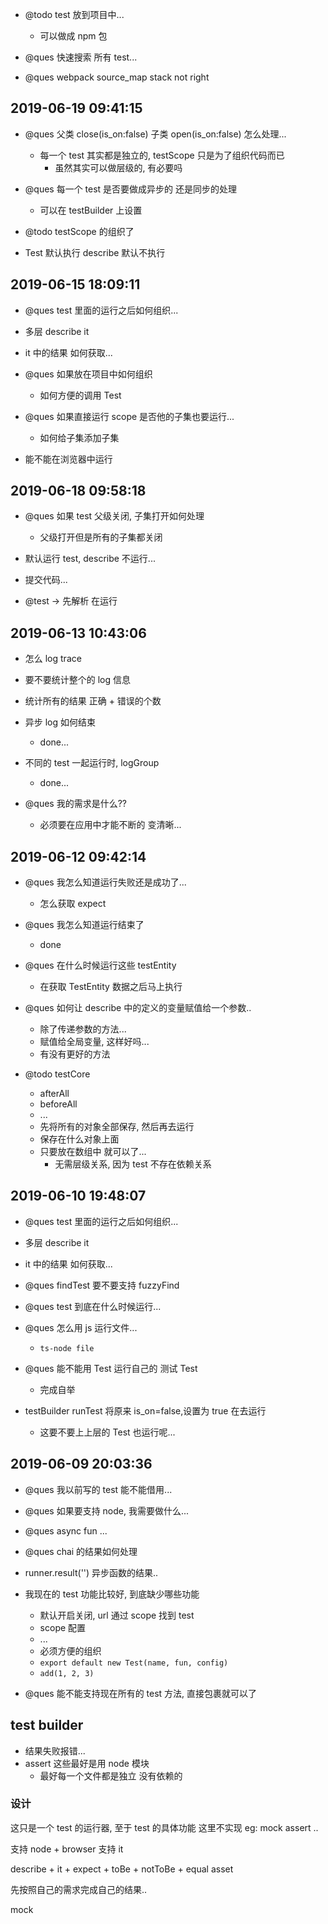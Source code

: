 - @todo test 放到项目中...

  - 可以做成 npm 包

- @ques 快速搜索 所有 test...

- @ques webpack source_map stack not right

## 2019-06-19 09:41:15

- @ques 父类 close(is_on:false) 子类 open(is_on:false) 怎么处理...

  - 每一个 test 其实都是独立的, testScope 只是为了组织代码而已
    - 虽然其实可以做层级的, 有必要吗

- @ques 每一个 test 是否要做成异步的 还是同步的处理

  - 可以在 testBuilder 上设置

- @todo testScope 的组织了

- Test 默认执行 describe 默认不执行

## 2019-06-15 18:09:11

- @ques test 里面的运行之后如何组织...
- 多层 describe it
- it 中的结果 如何获取...
- @ques 如果放在项目中如何组织

  - 如何方便的调用 Test

- @ques 如果直接运行 scope 是否他的子集也要运行...

  - 如何给子集添加子集

- 能不能在浏览器中运行

## 2019-06-18 09:58:18

- @ques 如果 test 父级关闭, 子集打开如何处理

  - 父级打开但是所有的子集都关闭

- 默认运行 test, describe 不运行...

- 提交代码...

- @test -> 先解析 在运行

## 2019-06-13 10:43:06

- 怎么 log trace
- 要不要统计整个的 log 信息
- 统计所有的结果 正确 + 错误的个数

- 异步 log 如何结束

  - done...

- 不同的 test 一起运行时, logGroup

  - done...

- @ques 我的需求是什么??
  - 必须要在应用中才能不断的 变清晰...

## 2019-06-12 09:42:14

- @ques 我怎么知道运行失败还是成功了...

  - 怎么获取 expect

- @ques 我怎么知道运行结束了

  - done

- @ques 在什么时候运行这些 testEntity

  - 在获取 TestEntity 数据之后马上执行

- @ques 如何让 describe 中的定义的变量赋值给一个参数..

  - 除了传递参数的方法...
  - 赋值给全局变量, 这样好吗...
  - 有没有更好的方法

- @todo testCore

  - afterAll
  - beforeAll
  - ...
  - 先将所有的对象全部保存, 然后再去运行
  - 保存在什么对象上面
  - 只要放在数组中 就可以了...
    - 无需层级关系, 因为 test 不存在依赖关系

## 2019-06-10 19:48:07

- @ques test 里面的运行之后如何组织...
- 多层 describe it
- it 中的结果 如何获取...

- @ques findTest 要不要支持 fuzzyFind

- @ques test 到底在什么时候运行...

- @ques 怎么用 js 运行文件...

  - `ts-node file`

- @ques 能不能用 Test 运行自己的 测试 Test

  - 完成自举

- testBuilder runTest 将原来 is_on=false,设置为 true 在去运行

  - 这要不要上上层的 Test 也运行呢...

## 2019-06-09 20:03:36

- @ques 我以前写的 test 能不能借用...

- @ques 如果要支持 node, 我需要做什么...

- @ques async fun ...

- @ques chai 的结果如何处理

- runner.result('') 异步函数的结果..

- 我现在的 test 功能比较好, 到底缺少哪些功能

  - 默认开启关闭, url 通过 scope 找到 test
  - scope 配置
  - ...
  - 必须方便的组织
  - `export default new Test(name, fun, config)`
  - `add(1, 2, 3)`

- @ques 能不能支持现在所有的 test 方法, 直接包裹就可以了

## test builder

- 结果失败报错...
- assert 这些最好是用 node 模块
  - 最好每一个文件都是独立 没有依赖的

### 设计

这只是一个 test 的运行器, 至于 test 的具体功能 这里不实现 eg: mock assert ..

支持 node + browser
支持 it

describe + it + expect + toBe + notToBe + equal asset

先按照自己的需求完成自己的结果..

mock
